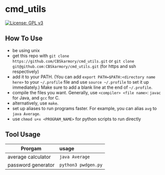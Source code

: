 # cmd_utils
[![License: GPL v3](https://img.shields.io/badge/License-GPL%20v3-blue.svg)](https://www.gnu.org/licenses/gpl-3.0)

## How To Use
 - be using unix
 - get this repo with `git clone https://github.com/CBSkarmory/cmd_utils.git` or 
 `git clone git@github.com:CBSkarmory/cmd_utils.git` (for https and ssh respectively)
 - add it to your PATH. (You can add `export PATH=$PATH:<directory name here>` to 
 your `~/.profile` file and use `source ~/.profile` to set it up immediately.) 
 Make sure to add a blank line at the end of `~/.profile`.
 - compile the files you want. Generally, use `<compiler> <file name>`: `javac` for Java, and `gcc` for C. 
 - alternatively, use `make`.
 - set up aliases to run programs faster. For example, you can alias `avg` to `java Average`.
 - use `chmod u+x <PROGRAM_NAME>` for python scripts to run directly

## Tool Usage
|Prorgam|usage                       |
|-------|:---------------------------|
|average calculator|`java Average`|
|password generator|`python3 pwdgen.py`|
